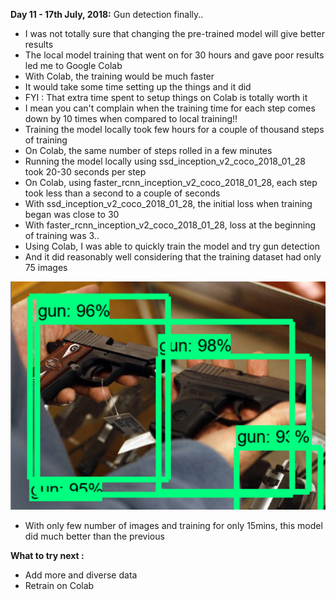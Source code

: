 **Day 11 - 17th July, 2018:** Gun detection finally..  
* I was not totally sure that changing the pre-trained model will give better results  
* The local model training that went on for 30 hours and gave poor results led me to Google Colab  
* With Colab, the training would be much faster  
* It would take some time setting up the things and it did  
* FYI : That extra time spent to setup things on Colab is totally worth it  
* I mean you can't complain when the training time for each step comes down by 10 times when compared to local training!!  
* Training the model locally took few hours for a couple of thousand steps of training  
* On Colab, the same number of steps rolled in a few minutes  
* Running the model locally using ssd_inception_v2_coco_2018_01_28 took 20-30 seconds per step  
* On Colab, using faster_rcnn_inception_v2_coco_2018_01_28, each step took less than a second to a couple of seconds   
* With ssd_inception_v2_coco_2018_01_28, the initial loss when training began was close to 30  
* With faster_rcnn_inception_v2_coco_2018_01_28, loss at the beginning of training was 3..  
* Using Colab, I was able to quickly train the model and try gun detection  
* And it did reasonably well considering that the training dataset had only 75 images   

<p><img src="https://raw.githubusercontent.com/theimgclist/100DaysOfMLCode/master/images/gundetection.PNG"/></p>   
 
* With only few number of images and training for only 15mins, this model did much better than the previous   

**What to try next :**  
* Add more and diverse data   
* Retrain on Colab    

